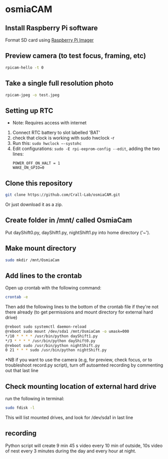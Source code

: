 # osmiaCAM

## Install Raspberry Pi software
Format SD card using [Raspberry Pi Imager](https://www.raspberrypi.com/software/)

## Preview camera (to test focus, framing, etc)
```bash
rpicam-hello -t 0
```

## Take a single full resolution photo
```bash
rpicam-jpeg -o test.jpeg
```

## Setting up RTC
* Note: Requires access with internet
1. Connect RTC battery to slot labelled 'BAT'
2. check that clock is working with sudo hwclock -r
3. Run this: ```sudo hwclock —-systohc```
4. Edit configurations: ```sudo -E rpi-eeprom-config --edit```, adding the two lines:
   ```
   POWER_OFF_ON_HALT = 1
   WAKE_ON_GPIO=0
   ```

## Clone this repository
```bash
git clone https://github.com/Crall-Lab/osmiaCAM.git
```
Or just download it as a zip.

## Create folder in /mnt/ called OsmiaCam
Put dayShift0.py, dayShift1.py, nightShift1.py into home directory ('~').

## Make mount directory
```bash
sudo mkdir /mnt/OsmiaCam
```

## Add lines to the crontab
Open up crontab with the following command:
```bash
crontab -e
```
Then add the following lines to the bottom of the crontab file if they're not there already (to get permissions and mount directory for external hard drive)

```bash
@reboot sudo systemctl daemon-reload
@reboot sudo mount /dev/sda1 /mnt/OsmiaCam -o umask=000
*/10 * * * * /usr/bin/python dayShift1.py
*/3 * * * * /usr/bin/python dayShift0.py
@reboot sudo /usr/bin/python nightShift.py
0 21 * * * sudo /usr/bin/python nightShift.py
```
*NB if you want to use the camera (e.g, for preview, check focus, or to troubleshoot record.py script), turn off autoamted recording by commenting out that last line

## Check mounting location of external hard drive
run the following in terminal:
```bash
sudo fdisk -l
```
This will list mounted drives, and look for /dev/sda1 in last line
## recording
Python script will create 9 min 45 s video every 10 min of outside, 10s video of nest every 3 minutes during the day and every hour at night.
